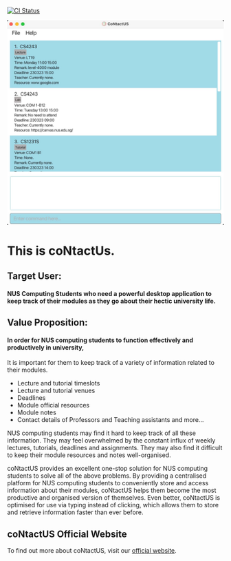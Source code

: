 [![CI Status](https://github.com/se-edu/addressbook-level3/workflows/Java%20CI/badge.svg)](https://github.com/AY2223S2-CS2103T-W10-1/tp/actions)


![Ui](docs/images/Ui.png)

# This is coNtactUs.<br>

## Target User:
#### NUS Computing Students who need a powerful desktop application to keep track of their modules as they go about their hectic university life. 

## Value Proposition:
#### In order for NUS computing students to function effectively and productively in university,
It is important for them to keep track of a variety of information related to their modules. 

- Lecture and tutorial timeslots
- Lecture and tutorial venues
- Deadlines
- Module official resources
- Module notes
- Contact details of Professors and Teaching assistants
and more...

NUS computing students may find it hard to keep track of all these information. They may feel overwhelmed by the constant influx of weekly lectures, tutorials, deadlines and assignments. They may also find it difficult to keep their module resources and notes well-organised.

coNtactUS provides an excellent one-stop solution for NUS computing students to solve all of the above problems. By providing a centralised platform for NUS computing students to conveniently store and access information about their modules, coNtactUS helps them become the most productive and organised version of themselves. Even better, coNtactUS is optimised for use via typing instead of clicking, which allows them to store and retrieve information faster than ever before. 

## coNtactUS Official Website
To find out more about coNtactUS, visit our [official website](https://ay2223s2-cs2103t-w10-1.github.io/tp/).



